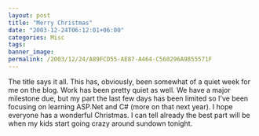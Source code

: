 ```yaml
---
layout: post
title: "Merry Christmas"
date: "2003-12-24T06:12:01+06:00"
categories: Misc 
tags: 
banner_image: 
permalink: /2003/12/24/A89FCD55-AE87-A464-C560296A9855571F
---
```


The title says it all. This has, obviously, been somewhat of a quiet week for me on the blog. Work has been pretty quiet as well. We have a major milestone due, but my part the last few days has been limited so I've been focusing on learning ASP.Net and C# (more on that next year). I hope everyone has a wonderful Christmas. I can tell already the best part will be when my kids start going crazy around sundown tonight.